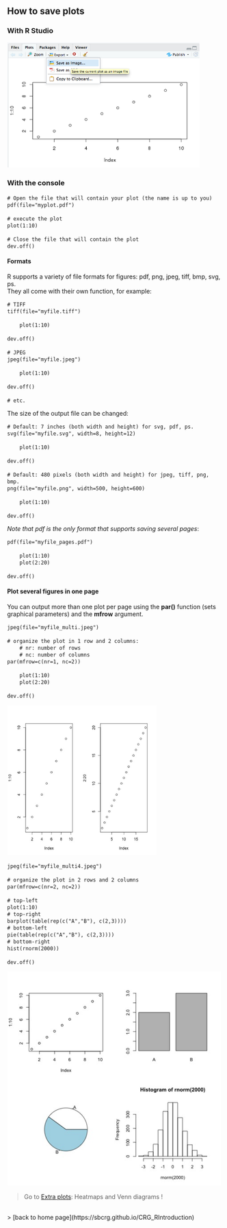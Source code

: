 <h2>How to save plots</h2>

<h3>With R Studio</h3>

<img src="images/rstudio_plotsave.png" width="450"/>

<h3>With the console</h3>

```{r}
# Open the file that will contain your plot (the name is up to you)
pdf(file="myplot.pdf")

# execute the plot
plot(1:10)

# Close the file that will contain the plot
dev.off()
```

<h4>Formats</h4>

R supports a variety of file formats for figures: pdf, png, jpeg, tiff, bmp, svg, ps.<br>
They all come with their own function, for example:

```{r}
# TIFF
tiff(file="myfile.tiff")

	plot(1:10)

dev.off()

# JPEG
jpeg(file="myfile.jpeg")

	plot(1:10)

dev.off()

# etc.

```

The size of the output file can be changed:

```{r}
# Default: 7 inches (both width and height) for svg, pdf, ps.
svg(file="myfile.svg", width=8, height=12)

	plot(1:10)

dev.off()

# Default: 480 pixels (both width and height) for jpeg, tiff, png, bmp.
png(file="myfile.png", width=500, height=600)

	plot(1:10)

dev.off()
```

*Note that pdf is the only format that supports saving several pages*:

```{r}
pdf(file="myfile_pages.pdf")

	plot(1:10)
	plot(2:20)

dev.off()
```

<h4>Plot several figures in one page</h4>

You can output more than one plot per page using the **par()** function (sets graphical parameters) and the **mfrow** argument.

```{r}
jpeg(file="myfile_multi.jpeg")

# organize the plot in 1 row and 2 columns:
	# nr: number of rows
	# nc: number of columns
par(mfrow=c(nr=1, nc=2))

	plot(1:10)
	plot(2:20)

dev.off()
```

<img src="images/plots/myfile_multi.jpeg" width="350/" >

```{r}
jpeg(file="myfile_multi4.jpeg")

# organize the plot in 2 rows and 2 columns
par(mfrow=c(nr=2, nc=2))

# top-left
plot(1:10)
# top-right
barplot(table(rep(c("A","B"), c(2,3))))
# bottom-left
pie(table(rep(c("A","B"), c(2,3))))
# bottom-right
hist(rnorm(2000))

dev.off()
```

<img src="images/plots/myfile_multi4.jpeg" width="500/" >


> Go to [Extra plots](https://sbcrg.github.io/CRG_RIntroduction/extraplot): Heatmaps and Venn diagrams !
<br>
> [back to home page](https://sbcrg.github.io/CRG_RIntroduction)

